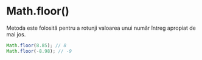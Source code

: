 # Math.floor()

Metoda este folosită pentru a rotunji valoarea unui număr întreg apropiat de mai jos.

```javascript
Math.floor(8.85); // 8
Math.floor(-8.98); // -9
```
